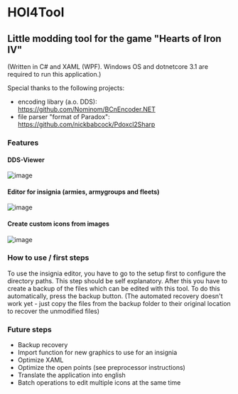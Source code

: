 # HOI4Tool
## Little modding tool for the game "Hearts of Iron IV"
(Written in C# and XAML (WPF). Windows OS and dotnetcore 3.1 are required to run this application.)

Special thanks to the following projects:
- encoding libary (a.o. DDS): https://github.com/Nominom/BCnEncoder.NET
- file parser "format of Paradox":  https://github.com/nickbabcock/Pdoxcl2Sharp

### Features
#### DDS-Viewer
![image](https://user-images.githubusercontent.com/94912164/143608228-f0da8c1f-5119-4c1f-b06f-c7e15ea381b3.png)

#### Editor for insignia (armies, armygroups and fleets)
![image](https://user-images.githubusercontent.com/94912164/147831839-9bbbdfc4-6536-47f8-9598-6bca2724ff55.png)

#### Create custom icons from images
![image](https://user-images.githubusercontent.com/94912164/169599934-d071fce7-6e65-41a8-ba08-f3c8d87dedd1.png)

### How to use / first steps
To use the insignia editor, you have to go to the setup first to configure the directory paths. This step should be self explanatory. After this you have to create a backup of the files which can be edited with this tool. To do this automatically, press the backup button. (The automated recovery doesn't work yet - just copy the files from the backup folder to their original location to recover the unmodified files)

### Future steps

- Backup recovery
- Import function for new graphics to use for an insignia
- Optimize XAML
- Optimize the open points (see preprocessor instructions)
- Translate the application into english
- Batch operations to edit multiple icons at the same time